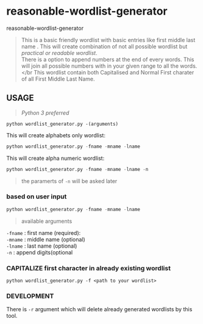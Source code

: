 # reasonable-wordlist-generator
reasonable-wordlist-generator 
> This is a basic friendly wordlist with basic entries like first middle last name . This will create combination of not all possible wordlist but *practical or readable wordlist*.</br>
> There is a option to append numbers at the end of every words. This will join all possible numbers with in your given range to all the words.</br
> This wordlist contain both Capitalised and Normal First charater of all First Middle Last Name.</br>

## USAGE
>_Python 3 preferred_
```
python wordlist_generator.py -(arguments)
```
This will create alphabets only wordlist:
```python
python wordlist_generator.py -fname -mname -lname
```
This will create alpha numeric wordlist:
```python
python wordlist_generator.py -fname -mname -lname -n
````
>the paramerts of `-n` will be asked later


### based on user input 

```python
python wordlist_generator.py -fname -mname -lname
```
>available arguments 

`-fname` : first name (required): <br/>
`-mname` : middle name (optional) <br/>
`-lname` : last name (optional) <br/>
`-n`     : append digits(optional

### CAPITALIZE first character in already existing wordlist
`python wordlist_generator.py -f <path to your wordlist>`

### DEVELOPMENT
There is `-r` argument which will delete already generated wordlists by this tool.




